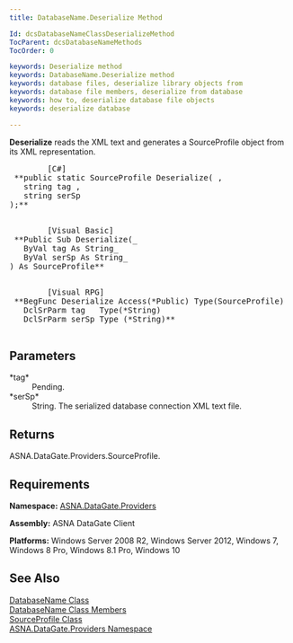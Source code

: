 ```yaml
---
title: DatabaseName.Deserialize Method

Id: dcsDatabaseNameClassDeserializeMethod
TocParent: dcsDatabaseNameMethods
TocOrder: 0

keywords: Deserialize method
keywords: DatabaseName.Deserialize method
keywords: database files, deserialize library objects from
keywords: database file members, deserialize from database
keywords: how to, deserialize database file objects
keywords: deserialize database

---
```


**Deserialize** reads the XML text and generates a SourceProfile object from its XML representation.
<pre class="prettyprint">
        <span class="lang">[C#]</span>
 **public static SourceProfile Deserialize( ,
   string tag ,
   string serSp
);** 
      </pre>
<pre class="prettyprint">
        <span class="lang">[Visual Basic] </span>
 **Public Sub Deserialize(_ 
   ByVal tag As String_ 
   ByVal serSp As String_
) As SourceProfile** 
      </pre>
<pre class="prettyprint">
        <span class="lang">[Visual RPG]</span>
 **BegFunc Deserialize Access(*Public) Type(SourceProfile)
   DclSrParm tag   Type(*String)
   DclSrParm serSp Type (*String)** 
      </pre>

## Parameters

<dl>
        <dt>
 *tag* 
        </dt>
        <dd>Pending. </dd>
        <dt>
 *serSp* 
        </dt>
        <dd>String. The serialized database connection XML text file.
							</dd>
</dl>

## Returns

ASNA.DataGate.Providers.SourceProfile.
## Requirements

**Namespace:** [ ASNA.DataGate.Providers](datagate-providers-namespace.html) 

**Assembly:** ASNA DataGate Client

**Platforms:** Windows Server 2008 R2, Windows Server 2012, Windows 7, Windows 8 Pro, Windows 8.1 Pro, Windows 10
## See Also


[DatabaseName Class](database-name-class.html)
      <br />
[DatabaseName Class Members](database-name-members.html)
      <br />
[SourceProfile Class](source-profile-class.html)
      <br />
[ASNA.DataGate.Providers Namespace](datagate-providers-namespace.html)

